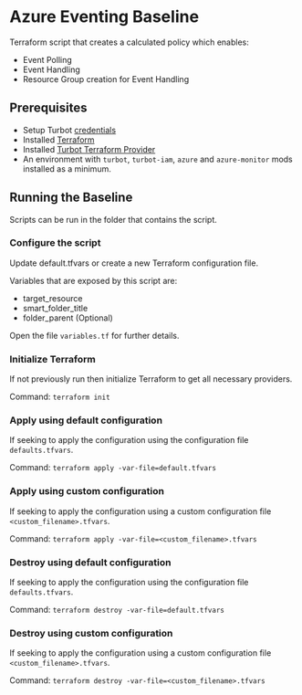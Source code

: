 # Azure Eventing Baseline

Terraform script that creates a calculated policy which enables:

- Event Polling
- Event Handling
- Resource Group creation for Event Handling

## Prerequisites

- Setup Turbot [credentials](https://turbot.com/v5/docs/reference/cli/installation#setup-your-turbot-credentials)
- Installed [Terraform](https://www.terraform.io/downloads.html)
- Installed [Turbot Terraform Provider](https://github.com/turbotio/terraform-provider-turbot)
- An environment with `turbot`, `turbot-iam`, `azure` and `azure-monitor` mods installed as a minimum.

## Running the Baseline

Scripts can be run in the folder that contains the script.

### Configure the script

Update default.tfvars or create a new Terraform configuration file.

Variables that are exposed by this script are:

- target_resource
- smart_folder_title
- folder_parent (Optional)

Open the file `variables.tf` for further details.

### Initialize Terraform

If not previously run then initialize Terraform to get all necessary providers.

Command: `terraform init`

### Apply using default configuration

If seeking to apply the configuration using the configuration file `defaults.tfvars`.

Command: `terraform apply -var-file=default.tfvars`

### Apply using custom configuration

If seeking to apply the configuration using a custom configuration file `<custom_filename>.tfvars`.

Command: `terraform apply -var-file=<custom_filename>.tfvars`

### Destroy using default configuration

If seeking to apply the configuration using the configuration file `defaults.tfvars`.

Command: `terraform destroy -var-file=default.tfvars`

### Destroy using custom configuration

If seeking to apply the configuration using a custom configuration file `<custom_filename>.tfvars`.

Command: `terraform destroy -var-file=<custom_filename>.tfvars`
